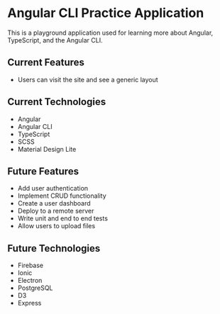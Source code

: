# Angular CLI Practice Application
This is a playground application used for learning more about Angular, TypeScript, and the Angular CLI.

## Current Features
- Users can visit the site and see a generic layout

## Current Technologies
- Angular
- Angular CLI
- TypeScript
- SCSS
- Material Design Lite

## Future Features
- Add user authentication
- Implement CRUD functionality
- Create a user dashboard
- Deploy to a remote server
- Write unit and end to end tests
- Allow users to upload files


## Future Technologies
- Firebase
- Ionic
- Electron
- PostgreSQL
- D3
- Express
